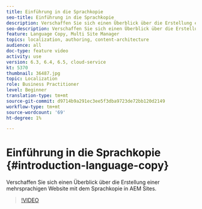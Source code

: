 ```yaml
---
title: Einführung in die Sprachkopie
seo-title: Einführung in die Sprachkopie
description: Verschaffen Sie sich einen Überblick über die Erstellung einer mehrsprachigen Website mit Sprachkopie in AEM Sites
seo-description: Verschaffen Sie sich einen Überblick über die Erstellung einer mehrsprachigen Website mit Sprachkopie in AEM Sites
feature: Language Copy, Multi Site Manager
topics: localization, authoring, content-architecture
audience: all
doc-type: feature video
activity: use
version: 6.3, 6.4, 6.5, cloud-service
kt: 5370
thumbnail: 36487.jpg
topic: Localization
role: Business Practitioner
level: Beginner
translation-type: tm+mt
source-git-commit: d9714b9a291ec3ee5f3dba9723de72bb120d2149
workflow-type: tm+mt
source-wordcount: '69'
ht-degree: 1%

---
```



# Einführung in die Sprachkopie {#introduction-language-copy}

Verschaffen Sie sich einen Überblick über die Erstellung einer mehrsprachigen Website mit dem Sprachkopie in AEM Sites.

>[!VIDEO](https://video.tv.adobe.com/v/36487?quality=12&learn=on)
